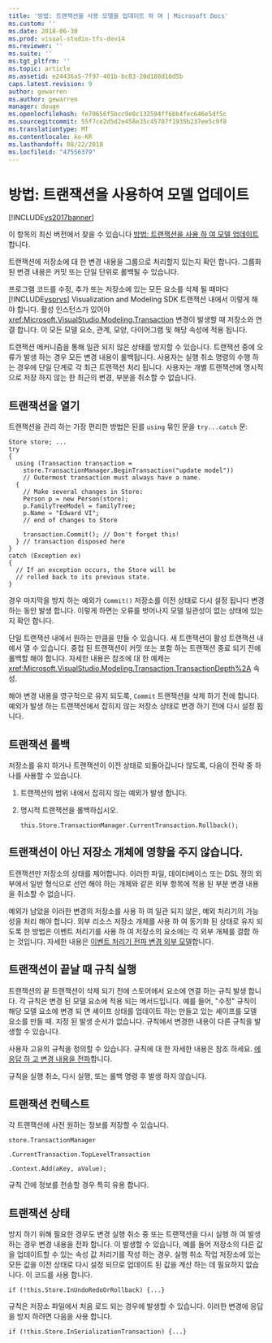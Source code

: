 ```yaml
---
title: '방법: 트랜잭션을 사용 모델을 업데이트 하 여 | Microsoft Docs'
ms.custom: ''
ms.date: 2018-06-30
ms.prod: visual-studio-tfs-dev14
ms.reviewer: ''
ms.suite: ''
ms.tgt_pltfrm: ''
ms.topic: article
ms.assetid: e24436a5-7f97-401b-bc83-20d188d10d5b
caps.latest.revision: 9
author: gewarren
ms.author: gewarren
manager: douge
ms.openlocfilehash: fe70656f5bcc9e8c132594ff6bb4fec646e5df5c
ms.sourcegitcommit: 55f7ce2d5d2e458e35c45787f1935b237ee5c9f8
ms.translationtype: MT
ms.contentlocale: ko-KR
ms.lasthandoff: 08/22/2018
ms.locfileid: "47556379"
---
```

# <a name="how-to-use-transactions-to-update-the-model"></a>방법: 트랜잭션을 사용하여 모델 업데이트
[!INCLUDE[vs2017banner](../includes/vs2017banner.md)]

이 항목의 최신 버전에서 찾을 수 있습니다 [방법: 트랜잭션을 사용 하 여 모델 업데이트](https://docs.microsoft.com/visualstudio/modeling/how-to-use-transactions-to-update-the-model)합니다.  
  
트랜잭션에 저장소에 대 한 변경 내용을 그룹으로 처리할지 있는지 확인 합니다. 그룹화 된 변경 내용은 커밋 또는 단일 단위로 롤백될 수 있습니다.  
  
 프로그램 코드를 수정, 추가 또는 저장소에 있는 모든 요소를 삭제 될 때마다 [!INCLUDE[vsprvs](../includes/vsprvs-md.md)] Visualization and Modeling SDK 트랜잭션 내에서 이렇게 해야 합니다. 활성 인스턴스가 있어야 <xref:Microsoft.VisualStudio.Modeling.Transaction> 변경이 발생할 때 저장소와 연결 합니다. 이 모든 모델 요소, 관계, 모양, 다이어그램 및 해당 속성에 적용 됩니다.  
  
 트랜잭션 메커니즘을 통해 일관 되지 않은 상태를 방지할 수 있습니다. 트랜잭션 중에 오류가 발생 하는 경우 모든 변경 내용이 롤백됩니다. 사용자는 실행 취소 명령의 수행 하는 경우에 단일 단계로 각 최근 트랜잭션 처리 됩니다. 사용자는 개별 트랜잭션에 명시적으로 저장 하지 않는 한 최근의 변경, 부분을 취소할 수 없습니다.  
  
## <a name="opening-a-transaction"></a>트랜잭션을 열기  
 트랜잭션을 관리 하는 가장 편리한 방법은 된를 `using` 묶인 문을 `try...catch` 문:  
  
```  
Store store; ...  
try  
{  
  using (Transaction transaction =  
    store.TransactionManager.BeginTransaction("update model"))  
    // Outermost transaction must always have a name.  
  {  
    // Make several changes in Store:  
    Person p = new Person(store);  
    p.FamilyTreeModel = familyTree;  
    p.Name = "Edward VI";  
    // end of changes to Store  
  
    transaction.Commit(); // Don't forget this!  
  } // transaction disposed here  
}  
catch (Exception ex)  
{  
  // If an exception occurs, the Store will be   
  // rolled back to its previous state.  
}  
```  
  
 경우 마지막을 방지 하는 예외가 `Commit()` 저장소를 이전 상태로 다시 설정 됩니다 변경 하는 동안 발생 합니다. 이렇게 하면는 오류를 벗어나지 모델 일관성이 없는 상태에 있는지 확인 합니다.  
  
 단일 트랜잭션 내에서 원하는 만큼을 만들 수 있습니다. 새 트랜잭션이 활성 트랜잭션 내에서 열 수 있습니다. 중첩 된 트랜잭션이 커밋 또는 포함 하는 트랜잭션 종료 되기 전에 롤백할 해야 합니다. 자세한 내용은 참조에 대 한 예제는 <xref:Microsoft.VisualStudio.Modeling.Transaction.TransactionDepth%2A> 속성.  
  
 해야 변경 내용을 영구적으로 유지 되도록, `Commit` 트랜잭션을 삭제 하기 전에 합니다. 예외가 발생 하는 트랜잭션에서 잡히지 않는 저장소 상태로 변경 하기 전에 다시 설정 됩니다.  
  
## <a name="rolling-back-a-transaction"></a>트랜잭션 롤백  
 저장소를 유지 하거나 트랜잭션이 이전 상태로 되돌아갑니다 않도록, 다음이 전략 중 하나를 사용할 수 있습니다.  
  
1.  트랜잭션의 범위 내에서 잡히지 않는 예외가 발생 합니다.  
  
2.  명시적 트랜잭션을 롤백하십시오.  
  
    ```  
    this.Store.TransactionManager.CurrentTransaction.Rollback();  
    ```  
  
## <a name="transactions-do-not-affect-non-store-objects"></a>트랜잭션이 아닌 저장소 개체에 영향을 주지 않습니다.  
 트랜잭션만 저장소의 상태를 제어합니다. 이러한 파일, 데이터베이스 또는 DSL 정의 외부에서 일반 형식으로 선언 해야 하는 개체와 같은 외부 항목에 적용 된 부분 변경 내용을 취소할 수 없습니다.  
  
 예외가 남았을 이러한 변경의 저장소를 사용 하 여 일관 되지 않은, 예외 처리기의 가능성을 처리 해야 합니다. 외부 리소스 저장소 개체를 사용 하 여 동기화 된 상태로 유지 되도록 한 방법은 이벤트 처리기를 사용 하 여 저장소의 요소에는 각 외부 개체를 결합 하는 것입니다. 자세한 내용은 [이벤트 처리기 전파 변경 외부 모델](../modeling/event-handlers-propagate-changes-outside-the-model.md)합니다.  
  
## <a name="rules-fire-at-the-end-of-a-transaction"></a>트랜잭션이 끝날 때 규칙 실행  
 트랜잭션의 끝 트랜잭션이 삭제 되기 전에 스토어에서 요소에 연결 하는 규칙 발생 합니다. 각 규칙은 변경 된 모델 요소에 적용 되는 메서드입니다. 예를 들어, "수정" 규칙이 해당 모델 요소에 변경 되 면 셰이프 상태를 업데이트 하는 만들고 있는 셰이프를 모델 요소를 만들 때. 지정 된 발생 순서가 없습니다. 규칙에서 변경한 내용이 다른 규칙을 발생할 수 있습니다.  
  
 사용자 고유의 규칙을 정의할 수 있습니다. 규칙에 대 한 자세한 내용은 참조 하세요. [에 응답 하 고 변경 내용을 전파](../modeling/responding-to-and-propagating-changes.md)합니다.  
  
 규칙을 실행 취소, 다시 실행, 또는 롤백 명령 후 발생 하지 않습니다.  
  
## <a name="transaction-context"></a>트랜잭션 컨텍스트  
 각 트랜잭션에 사전 원하는 정보를 저장할 수 있습니다.  
  
 `store.TransactionManager`  
  
 `.CurrentTransaction.TopLevelTransaction`  
  
 `.Context.Add(aKey, aValue);`  
  
 규칙 간에 정보를 전송할 경우 특히 유용 합니다.  
  
## <a name="transaction-state"></a>트랜잭션 상태  
 방지 하기 위해 필요한 경우도 변경 실행 취소 중 또는 트랜잭션을 다시 실행 하 여 발생 하는 경우 변경 내용을 전파 합니다. 이 발생할 수 있습니다, 예를 들어 저장소의 다른 값을 업데이트할 수 있는 속성 값 처리기를 작성 하는 경우. 실행 취소 작업 저장소에 있는 모든 값을 이전 상태로 다시 설정 되므로 업데이트 된 값을 계산 하는 데 필요하지 없습니다. 이 코드를 사용 합니다.  
  
```  
if (!this.Store.InUndoRedoOrRollback) {...}  
```  
  
 규칙은 저장소 파일에서 처음 로드 되는 경우에 발생할 수 있습니다. 이러한 변경에 응답을 방지 하려면 다음을 사용 합니다.  
  
```  
if (!this.Store.InSerializationTransaction) {...}  
  
```



